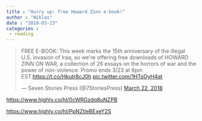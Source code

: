 ```yaml
---
title : "Hurry up: free Howard Zinn e-book!"
author : "Niklas"
date : "2018-03-23"
categories : 
 - reading
---
```


<blockquote class="twitter-tweet" data-lang="en"><p lang="en" dir="ltr">FREE E-BOOK: This week marks the 15th anniversary of the illegal U.S. invasion of Iraq, so we're offering free downloads of HOWARD ZINN ON WAR, a collection of 26 essays on the horrors of war and the power of non-violence. Promo ends 3/23 at 6pm EST.<a href="https://t.co/Hkutr8cJ0h">https://t.co/Hkutr8cJ0h</a> <a href="https://t.co/1HTsOyH4at">pic.twitter.com/1HTsOyH4at</a></p>— Seven Stories Press (@7StoriesPress) <a href="https://twitter.com/7StoriesPress/status/976902599067799554?ref_src=twsrc%5Etfw">March 22, 2018</a></blockquote>
<script async src="https://platform.twitter.com/widgets.js" charset="utf-8"></script>

https://www.highly.co/hl/0cWRGzdq8uNZPB

https://www.highly.co/hl/PpNZtleBExeY2S
